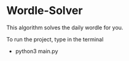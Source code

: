 # Wordle-Solver
This algorithm solves the daily wordle for you. 

To run the project, type in the terminal
  - python3 main.py

